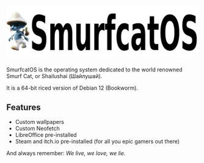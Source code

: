 # ![SmurfcatOS](https://raw.githubusercontent.com/SmurfcatOS/SmurfcatOS/main/logo.png)

SmurfcatOS is the operating system dedicated to the world renowned Smurf Cat, or Shailushai (Шайлушай).

It is a 64-bit riced version of Debian 12 (Bookworm).

## Features
- Custom wallpapers
- Custom Neofetch
- LibreOffice pre-installed
- Steam and itch.io pre-installed (for all you epic gamers out there)

And always remember: *We live, we love, we lie.*
